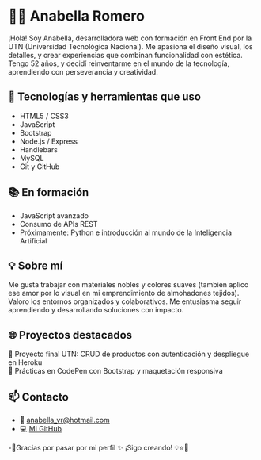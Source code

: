 # 👩‍💻 Anabella Romero

¡Hola! Soy Anabella, desarrolladora web con formación en Front End por la UTN (Universidad Tecnológica Nacional). Me apasiona el diseño visual, los detalles, y crear experiencias que combinan funcionalidad con estética. Tengo 52 años, y decidí reinventarme en el mundo de la tecnología, aprendiendo con perseverancia y creatividad.

## 🚀 Tecnologías y herramientas que uso
- HTML5 / CSS3
- JavaScript
- Bootstrap
- Node.js / Express
- Handlebars
- MySQL
- Git y GitHub

## 📚 En formación
- JavaScript avanzado
- Consumo de APIs REST
- Próximamente: Python e introducción al mundo de la Inteligencia Artificial

## 💡 Sobre mí
Me gusta trabajar con materiales nobles y colores suaves (también aplico ese amor por lo visual en mi emprendimiento de almohadones tejidos). Valoro los entornos organizados y colaborativos. Me entusiasma seguir aprendiendo y desarrollando soluciones con impacto.

## 🌐 Proyectos destacados
🔹 Proyecto final UTN: CRUD de productos con autenticación y despliegue en Heroku  
🔹 Prácticas en CodePen con Bootstrap y maquetación responsiva

## 📫 Contacto
- 📧 anabella_vr@hotmail.com 
- 💻 [Mi GitHub](https://github.com/AnabellaVR)

-🌸Gracias por pasar por mi perfil ✨ ¡Sigo creando! 💡⭐🌟 

